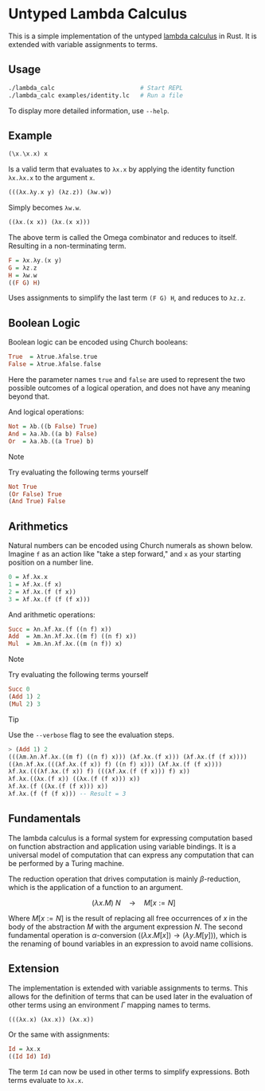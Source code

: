 # Untyped Lambda Calculus

This is a simple implementation of the untyped [lambda calculus](https://en.wikipedia.org/wiki/Lambda_calculus) in Rust.
It is extended with variable assignments to terms.

## Usage

```bash
./lambda_calc                        # Start REPL
./lambda_calc examples/identity.lc   # Run a file
```

To display more detailed information, use `--help`.

## Example

```hs
(\x.\x.x) x
```

Is a valid term that evaluates to `λx.x` by applying the identity function `λx.λx.x` to the argument `x`.

```hs
(((λx.λy.x y) (λz.z)) (λw.w))
```

Simply becomes `λw.w`.

```hs
((λx.(x x)) (λx.(x x)))
```

The above term is called the Omega combinator and reduces to itself. Resulting in a non-terminating term.

```hs
F = λx.λy.(x y)
G = λz.z
H = λw.w
((F G) H)
```

Uses assignments to simplify the last term `(F G) H`, and reduces to `λz.z`.

## Boolean Logic

Boolean logic can be encoded using Church booleans:

```hs
True  = λtrue.λfalse.true
False = λtrue.λfalse.false
```

Here the parameter names `true` and `false` are used to represent the two possible outcomes of a logical operation, and does not have any meaning beyond that.

And logical operations:

```hs
Not = λb.((b False) True)
And = λa.λb.((a b) False)
Or  = λa.λb.((a True) b)
```

> [!NOTE]
> Try evaluating the following terms yourself
>
> ```hs
> Not True
> (Or False) True
> (And True) False
> ```

## Arithmetics

Natural numbers can be encoded using Church numerals as shown below.
Imagine `f` as an action like "take a step forward," and `x` as your starting position on a number line.

```hs
0 = λf.λx.x
1 = λf.λx.(f x)
2 = λf.λx.(f (f x))
3 = λf.λx.(f (f (f x)))
```

And arithmetic operations:

```hs
Succ = λn.λf.λx.(f ((n f) x))
Add  = λm.λn.λf.λx.((m f) ((n f) x))
Mul  = λm.λn.λf.λx.((m (n f)) x)
```

> [!NOTE]
> Try evaluating the following terms yourself
>
> ```hs
> Succ 0
> (Add 1) 2
> (Mul 2) 3
> ```

> [!TIP]
> Use the `--verbose` flag to see the evaluation steps.
>
> ```hs
> > (Add 1) 2
> (((λm.λn.λf.λx.((m f) ((n f) x))) (λf.λx.(f x))) (λf.λx.(f (f x))))
> ((λn.λf.λx.(((λf.λx.(f x)) f) ((n f) x))) (λf.λx.(f (f x))))
> λf.λx.(((λf.λx.(f x)) f) (((λf.λx.(f (f x))) f) x))
> λf.λx.((λx.(f x)) ((λx.(f (f x))) x))
> λf.λx.(f ((λx.(f (f x))) x))
> λf.λx.(f (f (f x))) -- Result = 3
> ```

## Fundamentals

The lambda calculus is a formal system for expressing computation based on function abstraction and application using variable bindings.
It is a universal model of computation that can express any computation that can be performed by a Turing machine.

The reduction operation that drives computation is mainly $β$-reduction, which is the application of a function to an argument.

$$
(\lambda x.M)\ N \quad\rightarrow\quad M[x:=N]
$$

Where $M[x:=N]$ is the result of replacing all free occurrences of $x$ in the body of the abstraction $M$ with the argument expression $N$.
The second fundamental operation is $α$-conversion ($`(\lambda x.M[x]) \rightarrow (\lambda y.M[y])`$), which is the renaming of bound variables in an expression to avoid name collisions.

## Extension

The implementation is extended with variable assignments to terms.
This allows for the definition of terms that can be used later in the evaluation of other terms using an environment $\Gamma$ mapping names to terms.

```hs
(((λx.x) (λx.x)) (λx.x))
```

Or the same with assignments:

```hs
Id = λx.x
((Id Id) Id)
```

The term `Id` can now be used in other terms to simplify expressions.
Both terms evaluate to `λx.x`.
